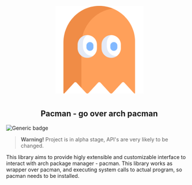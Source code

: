 <p align="center">
<img style="align: center; padding-left: 10px; padding-right: 10px; padding-bottom: 10px;" width="238px" height="238px" src="pacman.png" />
</p>

<h2 align="center">Pacman - go over arch pacman</h2>

![Generic badge](https://img.shields.io/badge/status-alpha-red.svg)

> **Warning!** Project is in alpha stage, API's are very likely to be changed.

This library aims to provide higly extensible and customizable interface to interact with arch package manager - pacman. This library works as wrapper over pacman, and executing system calls to actual program, so pacman needs to be installed.
